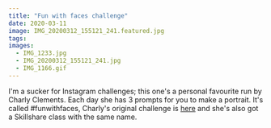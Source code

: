 ```yaml
---
title: "Fun with faces challenge"
date: 2020-03-11
image: IMG_20200312_155121_241.featured.jpg
tags:
images:
  - IMG_1233.jpg
  - IMG_20200312_155121_241.jpg
  - IMG_1166.gif
---
```


I'm a sucker for Instagram challenges; this one's a personal favourite run by Charly Clements. Each day she has 3 prompts for you to make a portrait. It's called #funwithfaces, Charly's original challenge is [here](https://www.charlyclements.com/funwithfaces) and she's also got a Skillshare class with the same name.
